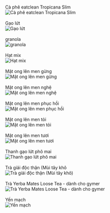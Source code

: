 <br>Cà phê eatclean Tropicana Slim<br>
![Cà phê eatclean Tropicana Slim](https://github.com/huuthang201/leafy_food/assets/64240532/307f69db-f009-4999-a1b7-90d13e46b0db)
<br>
<br>Gạo lứt<br>
![Gạo lứt](https://github.com/huuthang201/leafy_food/assets/64240532/565b9a97-2486-4245-8e77-70618c5d5126)
<br>
<br>granola<br>
![granola](https://github.com/huuthang201/leafy_food/assets/64240532/79d6e4a8-0cae-4d6c-9ab9-bc793b182a9f)
<br>
<br>Hạt mix<br>
![Hạt mix](https://github.com/huuthang201/leafy_food/assets/64240532/95f70e90-f06f-4c02-8203-6e529ee83fd5)
<br>
<br>Mật ong lên men gừng<br>
![Mật ong lên men gừng](https://github.com/huuthang201/leafy_food/assets/64240532/3de67031-1aec-478d-94dc-4da09538b10f)
<br>
<br>Mật ong lên men nghệ<br>
![Mật ong lên men nghệ](https://github.com/huuthang201/leafy_food/assets/64240532/0687918e-943b-4316-96d9-15a5a27786f2)
<br>
<br>Mật ong lên men phục hồi<br>
![Mật ong lên men phục hồi](https://github.com/huuthang201/leafy_food/assets/64240532/b6457074-5f52-42e8-ae2b-e8765d8d5182)
<br>
<br>Mật ong lên men tỏi<br>
![Mật ong lên men tỏi](https://github.com/huuthang201/leafy_food/assets/64240532/955cfb60-abcf-4bed-8eb2-c6238f5aaa8c)
<br>
<br>Mật ong lên men tươi<br>
![Mật ong lên men tươi](https://github.com/huuthang201/leafy_food/assets/64240532/d95fd5dc-4d6f-4372-974a-3e699acaa288)
<br>
<br>Thanh gạo lứt phô mai<br>
![Thanh gạo lứt phô mai](https://github.com/huuthang201/leafy_food/assets/64240532/3ee9f662-a3ef-4297-9038-3ea6f3f3ff92)
<br>
<br>Trà giải độc thận (Mùi tây khô<br>
![Trà giải độc thận (Mùi tây khô)](https://github.com/huuthang201/leafy_food/assets/64240532/0a8c33e0-4dd0-4726-a6b3-3c75330e59ef)
<br>
<br>Trà Yerba Mates Loose Tea - dành cho gymer<br>
![Trà Yerba Mates Loose Tea - dành cho gymer](https://github.com/huuthang201/leafy_food/assets/64240532/8dced158-dfac-43b9-a53c-c0e1d1f1573e)
<br>
<br>Yến mạch<br>
![Yến mạch](https://github.com/huuthang201/leafy_food/assets/64240532/d11a44c9-0871-42fe-9b54-94407b535679)
